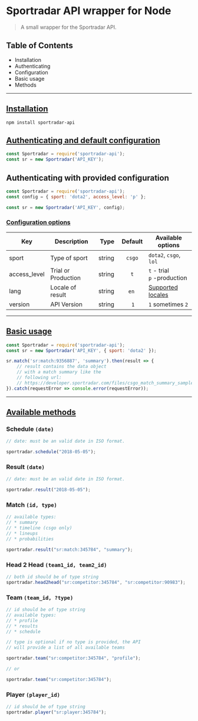 # Sportradar API wrapper for Node
> A small wrapper for the Sportradar API.

## Table of Contents
- Installation
- Authenticating
- Configuration
- Basic usage
- Methods

----

## [Installation](#installation)
```
npm install sportradar-api
```

## [Authenticating and default configuration](#auth)
```js
const Sportradar = require('sportradar-api');
const sr = new Sportradar('API_KEY');
```

## Authenticating with provided configuration
```js
const Sportradar = require('sportradar-api');
const config = { sport: 'dota2', access_level: 'p' };

const sr = new Sportradar('API_KEY', config);
```

### [Configuration options](#config)
| Key | Description | Type | Default | Available options |
|-----|-------------|------|:---------------:|-------------------|
| sport | Type of sport | string | `csgo` | `dota2`, `csgo`, `lol` |
| access_level | Trial or Production | string | `t` | `t` - trial<br>`p` -production |
| lang | Locale of result | string | `en` | [Supported locales](https://developer.sportradar.com/files/locales.pdf)
| version | API Version | string | `1` | `1` sometimes `2`

***

## [Basic usage](#usage)
```js
const Sportradar = require('sportradar-api');
const sr = new Sportradar('API_KEY', { sport: 'dota2' });

sr.match('sr:match:9356887', 'summary').then(result => {
    // result contains the data object
    // with a match summary like the
    // following url: 
    // https://developer.sportradar.com/files/csgo_match_summary_sample.xml
}).catch(requestError => console.error(requestError));
```

***

## [Available methods](#methods)

### Schedule `(date)`
```js
// date: must be an valid date in ISO format.

sportradar.schedule("2018-05-05");
```

### Result `(date)`
```js
// date: must be an valid date in ISO format.

sportradar.result("2018-05-05");
```

### Match `(id, type)`
```js
// available types:
// * summary
// * timeline (csgo only)
// * lineups
// * probabilities

sportradar.result("sr:match:345784", "summary");
```

### Head 2 Head `(team1_id, team2_id)`
```js
// both id should be of type string
sportradar.head2head("sr:competitor:345784", "sr:competitor:90983");
```

### Team `(team_id, ?type)`
```js
// id should be of type string
// available types:
// * profile
// * results
// * schedule

// type is optional if no type is provided, the API
// will provide a list of all available teams

sportradar.team("sr:competitor:345784", "profile");

// or

sportradar.team("sr:competitor:345784");

```

### Player `(player_id)`
```js
// id should be of type string
sportradar.player("sr:player:345784");
```

